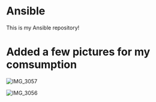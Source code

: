 # Ansible

This is my Ansible repository!

# Added a few pictures for my comsumption

![IMG_3057](https://github.com/tioluu/Ansible/assets/116491567/c0eb0db5-7962-45b9-b558-b2f6a10fdd59)

![IMG_3056](https://github.com/tioluu/Ansible/assets/116491567/b2005cac-dda8-438a-b71d-e9519fcc4217)

